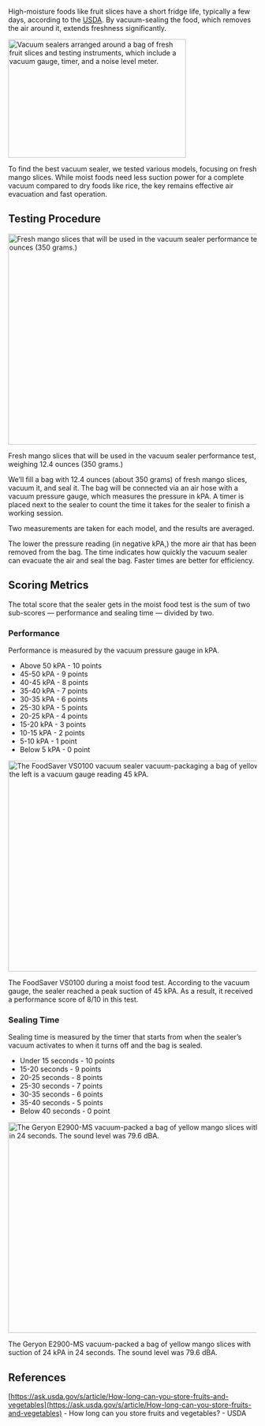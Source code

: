 High-moisture foods like fruit slices have a short fridge life, typically a few days, according to the [USDA](https://ask.usda.gov/s/article/How-long-can-you-store-fruits-and-vegetables). By vacuum-sealing the food, which removes the air around it, extends freshness significantly.

<img src="https://cdn.healthykitchen101.com/reviews/images/vacuum-sealers/moist-food-vacuum-sealer-test-cloziowrn00002k88ci4fd3wz.jpg" alt="Vacuum sealers arranged around a bag of fresh fruit slices and testing instruments, which include a vacuum gauge, timer, and a noise level meter." width="360" height="240">

To find the best vacuum sealer, we tested various models, focusing on fresh mango slices. While moist foods need less suction power for a complete vacuum compared to dry foods like rice, the key remains effective air evacuation and fast operation.

Testing Procedure
-----------------

<img src="https://cdn.healthykitchen101.com/reviews/images/vacuum-sealers/fresh-mango-slices-for-vacuum-sealer-test-clozfj2rw0001ll88cvg3hlhm.jpg" alt="Fresh mango slices that will be used in the vacuum sealer performance test, weighing 12.4 ounces (350 grams.)" width="640" height="427">

Fresh mango slices that will be used in the vacuum sealer performance test, weighing 12.4 ounces (350 grams.)

We’ll fill a bag with 12.4 ounces (about 350 grams) of fresh mango slices, vacuum it, and seal it. The bag will be connected via an air hose with a vacuum pressure gauge, which measures the pressure in kPA. A timer is placed next to the sealer to count the time it takes for the sealer to finish a working session.

Two measurements are taken for each model, and the results are averaged.

The lower the pressure reading (in negative kPA,) the more air that has been removed from the bag. The time indicates how quickly the vacuum sealer can evacuate the air and seal the bag. Faster times are better for efficiency.

Scoring Metrics
---------------

The total score that the sealer gets in the moist food test is the sum of two sub-scores — performance and sealing time — divided by two.

### Performance 

Performance is measured by the vacuum pressure gauge in kPA.

*   Above 50 kPA - 10 points
*   45-50 kPA - 9 points
*   40-45 kPA - 8 points
*   35-40 kPA - 7 points
*   30-35 kPA - 6 points
*   25-30 kPA - 5 points
*   20-25 kPA - 4 points
*   15-20 kPA - 3 points
*   10-15 kPA - 2 points
*   5-10 kPA - 1 point
*   Below 5 kPA - 0 point

<img src="https://cdn.healthykitchen101.com/reviews/images/vacuum-sealers/foodsaver-vs0100-during-moist-food-test-cloz51zij000lfi883lkb37c1.jpg" alt="The FoodSaver VS0100 vacuum sealer vacuum-packaging a bag of yellow mango slices. To the left is a vacuum gauge reading 45 kPA." width="640" height="427">

The FoodSaver VS0100 during a moist food test. According to the vacuum gauge, the sealer reached a peak suction of 45 kPA. As a result, it received a performance score of 8/10 in this test.

### Sealing Time

Sealing time is measured by the timer that starts from when the sealer’s vacuum activates to when it turns off and the bag is sealed.

*   Under 15 seconds - 10 points
*   15-20 seconds - 9 points
*   20-25 seconds - 8 points
*   25-30 seconds - 7 points
*   30-35 seconds - 6 points
*   35-40 seconds - 5 points
*   Below 40 seconds - 0 point

<img src="https://cdn.healthykitchen101.com/reviews/images/vacuum-sealers/geryon-e2900-ms-during-moist-food-test-cloz53kc6000mfi8886voabiv.jpg" alt="The Geryon E2900-MS vacuum-packed a bag of yellow mango slices with suction of 24 kPA in 24 seconds. The sound level was 79.6 dBA." width="640" height="427">

The Geryon E2900-MS vacuum-packed a bag of yellow mango slices with suction of 24 kPA in 24 seconds. The sound level was 79.6 dBA.

References
----------

[https://ask.usda.gov/s/article/How-long-can-you-store-fruits-and-vegetables](https://ask.usda.gov/s/article/How-long-can-you-store-fruits-and-vegetables) - How long can you store fruits and vegetables? - USDA
